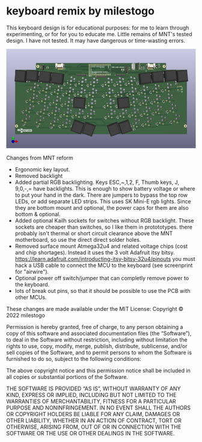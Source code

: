 # keyboard remix by milestogo

This keyboard design is for educational purposes: for me to learn through experimenting, or for for you to educate me. 
Little remains of MNT's tested design. I have not tested. It may have dangerous or time-wasting errors. 


![Front of PCB image](https://github.com/milestogo/reform/blob/ergo1-itsybitsy/reform2-keyboard-pcb/reform2-keyboard-ergo-front.png?raw=true "Front of PCB")

Changes from MNT reform
- Ergonomic key layout. 
- Removed backlight
- Added partial RGB backlighting. Keys ESC,~,1,2, F, Thumb keys, J, 9,0,-,= have backlights. This is enough to show battery voltage or where to put your hand in the dark. There are jumpers to bypass the top row LEDs, or add separate LED strips. This uses SK Mini-E rgb lights. Since they are bottom mount and optional, the power caps for them are also bottom & optional. 
- Added optional Kailh sockets for switches without RGB backlight. These sockets are cheaper than switches, so I like them in protototypes. there probably isn't thermal or short circuit clearance above the MNT motherboard, so use the direct direct solder holes.
- Removed surface mount Atmega32u4 and related voltage chips (cost and chip shortages). Instead it uses the 3 volt Adafruit itsy bitsy. https://learn.adafruit.com/introducting-itsy-bitsy-32u4/pinouts
you must hack a USB cable to connect the MCU  to the keyboard (see screenprint for "airwire"). 
- Optional power off switch/jumper that can completly remove power to the keyboard.
- lots of break out pins, so that it should be possible to use the PCB with other MCUs.  





These changes are made available under the MIT License: 
Copyright © 2022 milestogo

Permission is hereby granted, free of charge, to any person obtaining a copy of this software and associated documentation files (the “Software”), to deal in the Software without restriction, including without limitation the rights to use, copy, modify, merge, publish, distribute, sublicense, and/or sell copies of the Software, and to permit persons to whom the Software is furnished to do so, subject to the following conditions:

The above copyright notice and this permission notice shall be included in all copies or substantial portions of the Software.

THE SOFTWARE IS PROVIDED “AS IS”, WITHOUT WARRANTY OF ANY KIND, EXPRESS OR IMPLIED, INCLUDING BUT NOT LIMITED TO THE WARRANTIES OF MERCHANTABILITY, FITNESS FOR A PARTICULAR PURPOSE AND NONINFRINGEMENT. IN NO EVENT SHALL THE AUTHORS OR COPYRIGHT HOLDERS BE LIABLE FOR ANY CLAIM, DAMAGES OR OTHER LIABILITY, WHETHER IN AN ACTION OF CONTRACT, TORT OR OTHERWISE, ARISING FROM, OUT OF OR IN CONNECTION WITH THE SOFTWARE OR THE USE OR OTHER DEALINGS IN THE SOFTWARE.
